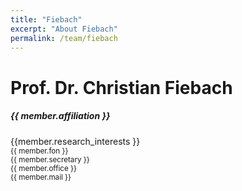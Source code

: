 ```yaml
---
title: "Fiebach"
excerpt: "About Fiebach"
permalink: /team/fiebach
---
```


# Prof. Dr. Christian Fiebach 

<h5>{{ member.affiliation }}</h5>
{{member.research_interests }}
<br>
<small>{{ member.fon }}</small>
<br>
<small>{{ member.secretary }}</small>
<br>
<small>{{ member.office }}</small>
<br>
<small>{{ member.mail }}</small>